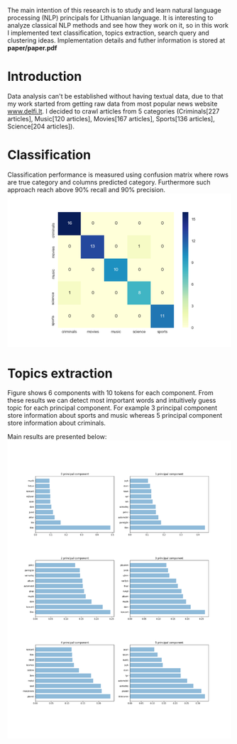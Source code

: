 The main intention of this research is to study and learn natural language processing (NLP) principals  for Lithuanian language. It is interesting to analyze classical NLP methods and see how they work on it, so in this work I implemented text classification, topics extraction, search query and clustering ideas. Implementation details and futher information is stored at **paper/paper.pdf**

# Introduction
Data analysis can't be established without having textual data, due to that my work started from getting raw data from most popular news website www.delfi.lt. I decided to crawl articles from 5 categories (Criminals[227 articles], Music[120 articles], Movies[167 articles], Sports[136 articles], Science[204 articles]).
# Classification

Classification performance is measured using confusion matrix where rows are
true category and columns predicted category. Furthermore such approach reach above 90% recall and 90% precision.
![GitHub Logo](/visualizations/confussion_matrix.png)

# Topics extraction
Figure shows $6$ components with $10$ tokens for each component. From these results we can detect most important words and intuitively guess topic for each principal component. For example 3 principal component store information about  sports and music whereas 5 principal component store information about criminals.

Main results are presented below:
![GitHub Logo](/visualizations/main_term_components.png)